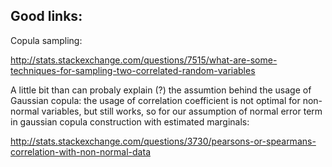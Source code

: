 Good links:
---

Copula sampling:

http://stats.stackexchange.com/questions/7515/what-are-some-techniques-for-sampling-two-correlated-random-variables


A little bit than can probaly explain (?) the assumtion behind the usage of Gaussian copula: the usage of correlation coefficient is not optimal for non-normal variables, but still works, so for our assumption of normal error term in gaussian copula construction with estimated marginals:

http://stats.stackexchange.com/questions/3730/pearsons-or-spearmans-correlation-with-non-normal-data
